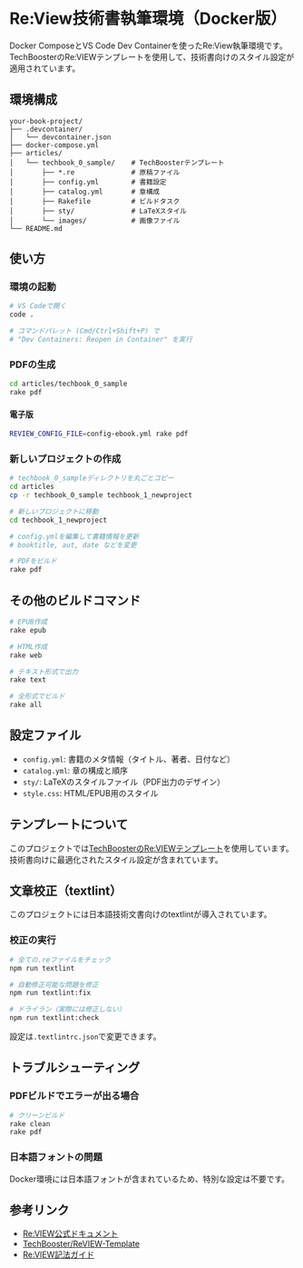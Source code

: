 # Re:View技術書執筆環境（Docker版）

Docker ComposeとVS Code Dev Containerを使ったRe:View執筆環境です。
TechBoosterのRe:VIEWテンプレートを使用して、技術書向けのスタイル設定が適用されています。

## 環境構成

```
your-book-project/
├── .devcontainer/
│   └── devcontainer.json
├── docker-compose.yml
├── articles/
│   └── techbook_0_sample/    # TechBoosterテンプレート
│       ├── *.re              # 原稿ファイル
│       ├── config.yml        # 書籍設定
│       ├── catalog.yml       # 章構成
│       ├── Rakefile          # ビルドタスク
│       ├── sty/              # LaTeXスタイル
│       └── images/           # 画像ファイル
└── README.md
```

## 使い方

### 環境の起動

```bash
# VS Codeで開く
code .

# コマンドパレット (Cmd/Ctrl+Shift+P) で
# "Dev Containers: Reopen in Container" を実行
```

### PDFの生成

```bash
cd articles/techbook_0_sample
rake pdf
```

#### 電子版

```bash
REVIEW_CONFIG_FILE=config-ebook.yml rake pdf
```

### 新しいプロジェクトの作成

```bash
# techbook_0_sampleディレクトリを丸ごとコピー
cd articles
cp -r techbook_0_sample techbook_1_newproject

# 新しいプロジェクトに移動
cd techbook_1_newproject

# config.ymlを編集して書籍情報を更新
# booktitle, aut, date などを変更

# PDFをビルド
rake pdf
```

## その他のビルドコマンド

```bash
# EPUB作成
rake epub

# HTML作成
rake web

# テキスト形式で出力
rake text

# 全形式でビルド
rake all
```

## 設定ファイル

- `config.yml`: 書籍のメタ情報（タイトル、著者、日付など）
- `catalog.yml`: 章の構成と順序
- `sty/`: LaTeXのスタイルファイル（PDF出力のデザイン）
- `style.css`: HTML/EPUB用のスタイル

## テンプレートについて

このプロジェクトでは[TechBoosterのRe:VIEWテンプレート](https://github.com/TechBooster/ReVIEW-Template)を使用しています。
技術書向けに最適化されたスタイル設定が含まれています。

## 文章校正（textlint）

このプロジェクトには日本語技術文書向けのtextlintが導入されています。

### 校正の実行

```bash
# 全ての.reファイルをチェック
npm run textlint

# 自動修正可能な問題を修正
npm run textlint:fix

# ドライラン（実際には修正しない）
npm run textlint:check
```

設定は`.textlintrc.json`で変更できます。

## トラブルシューティング

### PDFビルドでエラーが出る場合

```bash
# クリーンビルド
rake clean
rake pdf
```

### 日本語フォントの問題

Docker環境には日本語フォントが含まれているため、特別な設定は不要です。

## 参考リンク

- [Re:VIEW公式ドキュメント](https://reviewml.org/)
- [TechBooster/ReVIEW-Template](https://github.com/TechBooster/ReVIEW-Template)
- [Re:VIEW記法ガイド](https://github.com/kmuto/review/blob/master/doc/format.ja.md)
